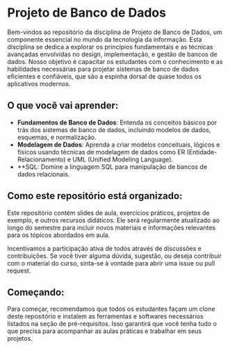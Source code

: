 # Projeto de Banco de Dados

Bem-vindos ao repositório da disciplina de Projeto de Banco de Dados, um componente essencial no mundo da tecnologia da informação. Esta disciplina se dedica a explorar os princípios fundamentais e as técnicas avançadas envolvidas no design, implementação, e gestão de bancos de dados. Nosso objetivo é capacitar os estudantes com o conhecimento e as habilidades necessárias para projetar sistemas de banco de dados eficientes e confiáveis, que são a espinha dorsal de quase todos os aplicativos modernos.

## O que você vai aprender:

- **Fundamentos de Banco de Dados**: Entenda os conceitos básicos por trás dos sistemas de banco de dados, incluindo modelos de dados, esquemas, e normalização.
- **Modelagem de Dados**: Aprenda a criar modelos conceituais, lógicos e físicos usando técnicas de modelagem de dados como ER (Entidade-Relacionamento) e UML (Unified Modeling Language).
- **SQL: Domine a linguagem SQL para manipulação de bancos de dados relacionais.

## Como este repositório está organizado:

Este repositório contém slides de aula, exercícios práticos, projetos de exemplo, e outros recursos didáticos. Ele será regularmente atualizado ao longo do semestre para incluir novos materiais e informações relevantes para os tópicos abordados em aula.

Incentivamos a participação ativa de todos através de discussões e contribuições. Se você tiver alguma dúvida, sugestão, ou deseja contribuir com o material do curso, sinta-se à vontade para abrir uma issue ou pull request.

## Começando:

Para começar, recomendamos que todos os estudantes façam um clone deste repositório e instalem as ferramentas e softwares necessários listados na seção de pré-requisitos. Isso garantirá que você tenha tudo o que precisa para acompanhar as aulas práticas e trabalhar em seus projetos.
